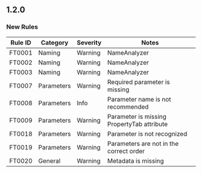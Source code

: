 ## 1.2.0

### New Rules

Rule ID | Category    | Severity | Notes
--------|-------------|----------|----------------------------------------------
FT0001  | Naming      | Warning  | NameAnalyzer
FT0002  | Naming      | Warning  | NameAnalyzer
FT0003  | Naming      | Warning  | NameAnalyzer
FT0007  | Parameters  | Warning  | Required parameter is missing
FT0008  | Parameters  | Info     | Parameter name is not recommended
FT0009  | Parameters  | Warning  | Parameter is missing PropertyTab attribute
FT0018  | Parameters  | Warning  | Parameter is not recognized
FT0019  | Parameters  | Warning  | Parameters are not in the correct order
FT0020  | General     | Warning  | Metadata is missing
